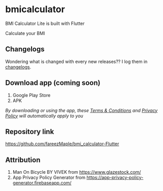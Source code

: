 # bmicalculator

BMI Calculator Lite is built with Flutter

Calculate your BMI

## Changelogs

Wondering what is changed with every new releases?? I log them in [changelogs](https://telegra.ph/Changelogs---BMI-Calculator-Lite-07-21).

## Download app (coming soon)

1. Google Play Store
2. APK

_By downloading or using the app, these [Terms & Conditions](https://telegra.ph/TC---BMI-Calculator-Lite-07-21) and [Privacy Policy](https://telegra.ph/Privacy-Policy---BMI-Calculator-Lite-07-21) will automatically apply to you_

## Repository link

https://github.com/fareezMaple/bmi_calculator-Flutter

## Attribution

1. Man On Bicycle BY VIVEK from https://www.glazestock.com/
2. App Privacy Policy Generator from https://app-privacy-policy-generator.firebaseapp.com/
